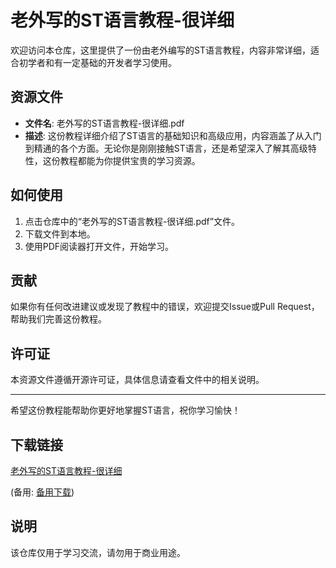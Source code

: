 # 老外写的ST语言教程-很详细

欢迎访问本仓库，这里提供了一份由老外编写的ST语言教程，内容非常详细，适合初学者和有一定基础的开发者学习使用。

## 资源文件

- **文件名**: 老外写的ST语言教程-很详细.pdf
- **描述**: 这份教程详细介绍了ST语言的基础知识和高级应用，内容涵盖了从入门到精通的各个方面。无论你是刚刚接触ST语言，还是希望深入了解其高级特性，这份教程都能为你提供宝贵的学习资源。

## 如何使用

1. 点击仓库中的“老外写的ST语言教程-很详细.pdf”文件。
2. 下载文件到本地。
3. 使用PDF阅读器打开文件，开始学习。

## 贡献

如果你有任何改进建议或发现了教程中的错误，欢迎提交Issue或Pull Request，帮助我们完善这份教程。

## 许可证

本资源文件遵循开源许可证，具体信息请查看文件中的相关说明。

---

希望这份教程能帮助你更好地掌握ST语言，祝你学习愉快！

## 下载链接
[老外写的ST语言教程-很详细](https://pan.quark.cn/s/ea9ead1438a1) 

(备用: [备用下载](https://pan.baidu.com/s/1LBfbO7A8AwE4dGghZlA34w?pwd=1234))

## 说明

该仓库仅用于学习交流，请勿用于商业用途。
